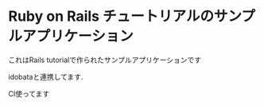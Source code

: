 # Ruby on Rails チュートリアルのサンプルアプリケーション

これはRails tutorialで作られたサンプルアプリケーションです

idobataと連携してます.

CI使ってます
